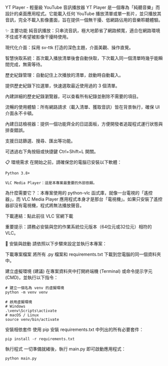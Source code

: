 YT Player - 輕量級 YouTube 音訊播放器
YT Player 是一個專為「純聽音樂」而設計的桌面應用程式。它能載入任何 YouTube 播放清單或單一影片，並只播放其音訊，完全不載入影像畫面，旨在提供一個無干擾、低網路佔用的音樂聆聽體驗。


✨ 主要功能
   純音訊播放：只串流音訊，極大地節省了網路頻寬，適合在網路環境不佳或不希望被影像干擾時使用。

   現代化介面：採用 sv-ttk 打造的深色主題，介面美觀、操作直覺。

   智慧快取系統：首次載入播放清單後會自動快取，下次載入同一個清單時幾乎能瞬間完成，無需等待。

   歷史紀錄管理：自動記住上次播放的清單，啟動時自動載入。

   提供歷史紀錄下拉選單，快速選取最近使用過的 3 個清單。

   內建詳細的歷史紀錄瀏覽器，可以查看所有紀錄並刪除不需要的項目。

   流暢的使用體驗：所有網路請求（載入清單、獲取音訊）皆在背景執行，確保 UI 介面永不卡頓。

   內建日誌檢視器：提供一個功能齊全的日誌面板，方便開發者追蹤程式運行狀態與排查錯誤。

   支援日誌篩選、搜尋、匯出等功能。

  可透過右下角按鈕或快捷鍵 Ctrl+Shift+L 開關。

📋 環境需求
在開始之前，請確保您的電腦已安裝以下軟體：

    Python 3.8+

    VLC Media Player：這是本專案最重要的外部依賴。

為什麼需要它？：本專案使用的 python-vlc 函式庫，就像一台電視的「遙控器」，而 VLC Media Player 應用程式本身才是那台「電視機」。如果只安裝了遙控器卻沒有電視機，程式將無法播放聲音。

下載連結：點此前往 VLC 官網下載

重要提示：請務必安裝與您的作業系統位元版本（64位元或32位元）相符的 VLC。

🚀 安裝與啟動
請依照以下步驟來設定並執行本專案：

下載專案檔案
將所有 .py 檔案和 requirements.txt 下載到您電腦的同一個資料夾中。

建立虛擬環境 (建議)
在專案資料夾中打開終端機 (Terminal) 或命令提示字元 (CMD)，並執行以下指令：

    # 建立一個名為 venv 的虛擬環境
    python -m venv venv

    # 啟用虛擬環境
    # Windows
    .\venv\Scripts\activate
    # macOS / Linux
    source venv/bin/activate

安裝相依套件
使用 pip 安裝 requirements.txt 中列出的所有必要套件：

    pip install -r requirements.txt

執行程式
一切準備就緒後，執行 main.py 即可啟動應用程式：

    python main.py
